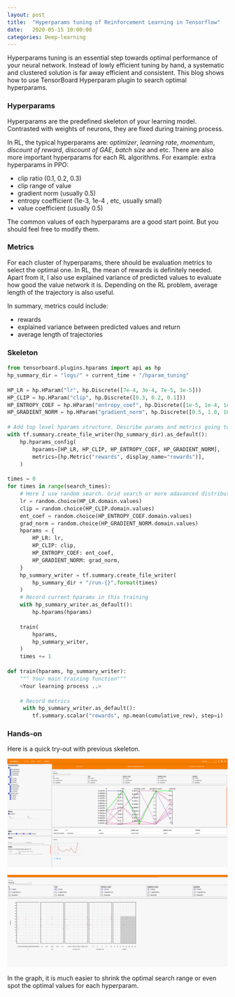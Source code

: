 ```yaml
---
layout: post
title:  "Hyperparams tuning of Reinforcement Learning in Tensorflow"
date:   2020-05-15 10:00:00
categories: Deep-learning
---
```


Hyperparams tuning is an essential step towards optimal performance of your neural network. Instead of lowly efficient tuning by hand, a systematic and clustered solution is far away efficient and consistent. This blog shows how to use TensorBoard Hyperparam plugin to search optimal hyperparams.

### Hyperparams

Hyperparams are the predefined skeleton of your learning model. Contrasted with weights of neurons, they are fixed during training process. 

In RL, the typical hyperparams are: *optimizer*, *learning rate*, *momentum*, *discount of reward*, *discount of GAE*, *batch size* and etc. There are also more important hyperparams for each RL algorithms. For example: extra hyperparams in PPO:

- clip ratio (0.1, 0.2, 0.3)
- clip range of value
- gradient norm (usually 0.5)
- entropy coefficient (1e-3, 1e-4 , etc, usually small)
- value coefficient (usually 0.5)

The common values of each hyperparams are a good start point. But you should feel free to modify them.

### Metrics

For each cluster of hyperparams, there should be evaluation metrics to select the optimal one. In RL, the mean of rewards is definitely needed. Apart from it, I also use explained variance of predicted values to evaluate how good the value network it is. Depending on the RL problem, average length of the trajectory is also useful. 

In summary, metrics could include:

- rewards
- explained variance between predicted values and return
- average length of trajectories

### Skeleton

```python
from tensorboard.plugins.hparams import api as hp
hp_summary_dir = "logs/" + current_time + "/hparam_tuning"

HP_LR = hp.HParam("lr", hp.Discrete([7e-4, 3e-4, 7e-5, 3e-5]))
HP_CLIP = hp.HParam("clip", hp.Discrete([0.3, 0.2, 0.1]))
HP_ENTROPY_COEF = hp.HParam("entropy_coef", hp.Discrete([1e-5, 1e-4, 1e-3, 1e-2]))
HP_GRADIENT_NORM = hp.HParam("gradient_norm", hp.Discrete([0.5, 1.0, 10.0]))

# Add top level hparams structure. Describe params and metrics going to be tracked in training.
with tf.summary.create_file_writer(hp_summary_dir).as_default():
    hp.hparams_config(
        hparams=[HP_LR, HP_CLIP, HP_ENTROPY_COEF, HP_GRADIENT_NORM],
        metrics=[hp.Metric("rewards", display_name="rewards")],
    )

times = 0
for times in range(search_times):
    # Here I use random search. Grid search or more adavanced distribution search also works.
    lr = random.choice(HP_LR.domain.values)
    clip = random.choice(HP_CLIP.domain.values)
    ent_coef = random.choice(HP_ENTROPY_COEF.domain.values)
    grad_norm = random.choice(HP_GRADIENT_NORM.domain.values)
    hparams = {
        HP_LR: lr,
        HP_CLIP: clip,
        HP_ENTROPY_COEF: ent_coef,
        HP_GRADIENT_NORM: grad_norm,
    }
    hp_summary_writer = tf.summary.create_file_writer(
        hp_summary_dir + "/run-{}".format(times)
    )
    # Record current hparams in this training
    with hp_summary_writer.as_default():
        hp.hparams(hparams)

    train(
        hparams,
        hp_summary_writer,
    )
    times += 1

def train(hparams, hp_summary_writer):
    """ Your main training function"""
    <Your learning process ..>

    # Record metrics
     with hp_summary_writer.as_default():
        tf.summary.scalar("rewards", np.mean(cumulative_rew), step=i)
```

### Hands-on

Here is a quick try-out with previous skeleton.

![image](/assets/hparam/h1.png)

![image](/assets/hparam/h2.png)

In the graph, it is much easier to shrink the optimal search range or even spot the optimal values for each hyperparam.

